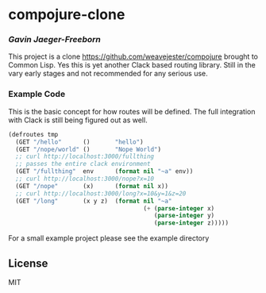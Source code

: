 # compojure-clone
### _Gavin Jaeger-Freeborn_

This project is a clone https://github.com/weavejester/compojure
brought to Common Lisp. Yes this is yet another Clack based routing
library. Still in the vary early stages and not recommended for any
serious use.

### Example Code

This is the basic concept for how routes will be defined. The full
integration with Clack is still being figured out as well.

```lisp
(defroutes tmp
  (GET "/hello"      ()       "hello")
  (GET "/nope/world" ()       "Nope World")
  ;; curl http://localhost:3000/fullthing
  ;; passes the entire clack environment
  (GET "/fullthing"  env      (format nil "~a" env))
  ;; curl http://localhost:3000/nope?x=10
  (GET "/nope"       (x)      (format nil x))
  ;; curl http://localhost:3000/long?x=10&y=1&z=20
  (GET "/long"       (x y z)  (format nil "~a"
                                      (+ (parse-integer x)
                                         (parse-integer y)
                                         (parse-integer z)))))
```

For a small example project please see the example directory

## License

MIT

